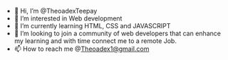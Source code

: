 - 👋 Hi, I’m @TheoadexTeepay
- 👀 I’m interested in Web development 
- 🌱 I’m currently learning HTML, CSS and JAVASCRIPT 
- 💞️ I’m looking to join a community of web developers that can enhance my learning and with time connect me to a remote Job. 
- 📫 How to reach me @Theoadex1@gmail.com

<!---
TheoadexTeepay/TheoadexTeepay is a ✨ special ✨ repository because its `README.md` (this file) appears on your GitHub profile.
You can click the Preview link to take a look at your changes.
--->
